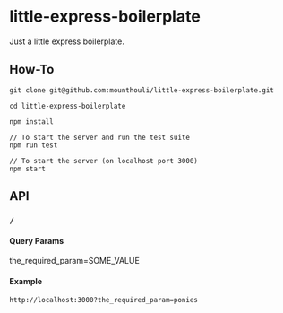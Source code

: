# little-express-boilerplate

Just a little express boilerplate.

## How-To

```
git clone git@github.com:mounthouli/little-express-boilerplate.git

cd little-express-boilerplate

npm install

// To start the server and run the test suite
npm run test

// To start the server (on localhost port 3000)
npm start

```

## API


### `/`

#### Query Params
the_required_param=SOME_VALUE

#### Example

```
http://localhost:3000?the_required_param=ponies
```
